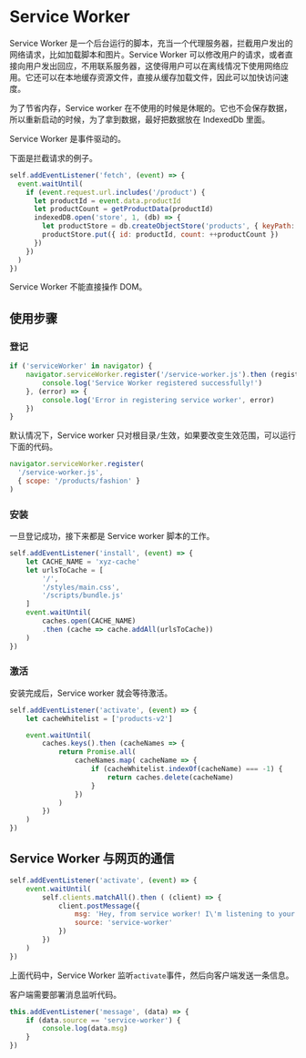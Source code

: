 # Service Worker

Service Worker 是一个后台运行的脚本，充当一个代理服务器，拦截用户发出的网络请求，比如加载脚本和图片。Service Worker 可以修改用户的请求，或者直接向用户发出回应，不用联系服务器，这使得用户可以在离线情况下使用网络应用。它还可以在本地缓存资源文件，直接从缓存加载文件，因此可以加快访问速度。

为了节省内存，Service worker 在不使用的时候是休眠的。它也不会保存数据，所以重新启动的时候，为了拿到数据，最好把数据放在 IndexedDb 里面。

Service Worker 是事件驱动的。

下面是拦截请求的例子。

```javascript
self.addEventListener('fetch', (event) => {
  event.waitUntil(
    if (event.request.url.includes('/product') {
      let productId = event.data.productId
      let productCount = getProductData(productId)
      indexedDB.open('store', 1, (db) => {
        let productStore = db.createObjectStore('products', { keyPath: 'id' })
        productStore.put({ id: productId, count: ++productCount })
      })
    })
  )
})
```

Service Worker 不能直接操作 DOM。

## 使用步骤

### 登记

```javascript
if ('serviceWorker' in navigator) {
    navigator.serviceWorker.register('/service-worker.js').then (registration => {
        console.log('Service Worker registered successfully!')
    }, (error) => {
        console.log('Error in registering service worker', error)
    })
}
```

默认情况下，Service worker 只对根目录`/`生效，如果要改变生效范围，可以运行下面的代码。

```javascript
navigator.serviceWorker.register(
  '/service-worker.js',
  { scope: '/products/fashion' }
)
```

### 安装

一旦登记成功，接下来都是 Service worker 脚本的工作。

```javascript
self.addEventListener('install', (event) => {
    let CACHE_NAME = 'xyz-cache'
    let urlsToCache = [
        '/',
        '/styles/main.css',
        '/scripts/bundle.js'
    ]
    event.waitUntil(
        caches.open(CACHE_NAME)
        .then (cache => cache.addAll(urlsToCache))
    )
})
```

### 激活

安装完成后，Service worker 就会等待激活。

```javascript
self.addEventListener('activate', (event) => {
    let cacheWhitelist = ['products-v2']

    event.waitUntil(
        caches.keys().then (cacheNames => {
            return Promise.all(
                cacheNames.map( cacheName => {
                    if (cacheWhitelist.indexOf(cacheName) === -1) {
                        return caches.delete(cacheName)
                    }
                })
            )
        })
    )
})
```

## Service Worker 与网页的通信

```javascript
self.addEventListener('activate', (event) => {
    event.waitUntil(
        self.clients.matchAll().then ( (client) => {
            client.postMessage({
                msg: 'Hey, from service worker! I\'m listening to your fetch requests.',
                source: 'service-worker'
            })
        })
    )
})
```

上面代码中，Service Worker 监听`activate`事件，然后向客户端发送一条信息。

客户端需要部署消息监听代码。

```javascript
this.addEventListener('message', (data) => {
    if (data.source == 'service-worker') {
        console.log(data.msg)
    }
})
```
